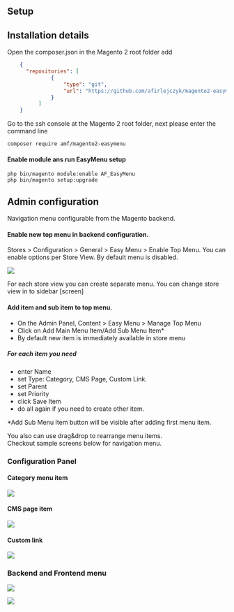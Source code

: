 ## Setup

## Installation details

Open the composer.json in the Magento 2 root folder add

```json
    {
      "repositories": [
              {
                  "type": "git",
                  "url": "https://github.com/afirlejczyk/magento2-easymenu.git"
              }
          ]
    }
```

Go to the ssh console at the Magento 2 root folder, 
next please enter the command line 

```composer require amf/magento2-easymenu```

#### Enable module ans run EasyMenu setup
 
``` 
php bin/magento module:enable AF_EasyMenu
php bin/magento setup:upgrade
```

## Admin configuration

Navigation menu configurable from the Magento backend.

#### Enable new top menu in backend configuration.
Stores > Configuration > General > Easy Menu > Enable Top Menu.
You can enable options per Store View. 
By default menu is disabled.

![](images/config.png)

For each store view you can create separate menu. You can change store view in to sidebar [screen]

#### Add item and sub item to top menu.
 
- On the Admin Panel, Content > Easy Menu > Manage Top Menu
- Click on Add Main Menu Item/Add Sub Menu Item*
- By default new item is immediately available in store menu

##### For each item you need
- enter Name
- set Type: Category, CMS Page, Custom Link.
- set Parent
- set Priority
- click Save Item 
- do all again if you need to create other item.



*Add Sub Menu Item button will be visible after adding first menu item.

You also can use drag&drop to rearrange menu items.  
Checkout sample screens below for navigation menu.

### Configuration Panel

#### Category menu item 
![](images/category_item.png)

#### CMS page item
![](images/cms_page_item.png)

#### Custom link
![](images/custom_link_item.png)

### Backend and Frontend menu

![](images/menu-store-1-backend.png)

![](images/menu-store-1-frontend.png)
